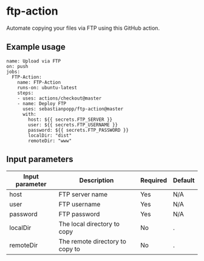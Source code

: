 # ftp-action

Automate copying your files via FTP using this GitHub action.

## Example usage

```
name: Upload via FTP
on: push
jobs:
  FTP-Action:
    name: FTP-Action
    runs-on: ubuntu-latest
    steps:
    - uses: actions/checkout@master
    - name: Deploy FTP
      uses: sebastianpopp/ftp-action@master
      with:
        host: ${{ secrets.FTP_SERVER }}
        user: ${{ secrets.FTP_USERNAME }}
        password: ${{ secrets.FTP_PASSWORD }}
        localDir: "dist"
        remoteDir: "www"
```

## Input parameters

Input parameter | Description | Required | Default
--- | --- | --- | ---
host | FTP server name | Yes | N/A
user | FTP username | Yes | N/A
password | FTP password | Yes | N/A
localDir | The local directory to copy | No | .
remoteDir | The remote directory to copy to | No | .

